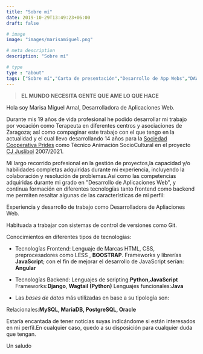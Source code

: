 ```yaml
---
title: "Sobre mí"
date: 2019-10-29T13:49:23+06:00
draft: false

# image
image: "images/marisamiguel.png"

# meta description
description: "Sobre mí"

# type
type : "about"
tags: ["Sobre mí","Carta de presentación","Desarrollo de App Webs","DAWS"]
---
```




> **EL MUNDO NECESITA GENTE QUE AME LO QUE HACE**
 
Hola soy Marisa Miguel Arnal, Desarrolladora de Aplicaciones Web.   

Durante mis 19 años de vida profesional he podido desarrollar mi trabajo por vocación como Terapeuta en diferentes centros y asociaciones de Zaragoza; así como compaginar este trabajo con el que tengo en la actualidad y el cual llevo desarrollando 14 años para la [Sociedad Cooperativa Prides](http://www.prides.es/) como Técnico Animación SocioCultural en el proyecto [CJ Juslibol](https://cjjuslibolelgalacho.blogspot.com/) 2007/2021.


Mi largo recorrido profesional en la gestión de proyectos,la capacidad y/o habilidades completas adquiridas durante mi experiencia, incluyendo la colaboración  y resolución de problemas.Así como las competencias adquiridas durante mi grado en "Desarrollo de Aplicaciones Web", y continua formación  en diferentes tecnologías tanto frontend como backend me permiten resaltar algunas de las características de mi perfil:

Experiencia y desarrollo de trabajo como Desarrolladora de Apliaciones Web.

Habituada a trabajar con sistemas de control de versiones como Git.
  
Conocimientos en diferentes tipos de tecnologías:
  
-  Tecnologías Frontend: Lenguaje de Marcas HTML, CSS, preprocesadores como LESS , **BOOSTRAP**. Frameworks y librerías **JavaScript**; con el fin de mejorar el desarrollo de JavaScript serían: **Angular**

- Tecnologías Backend: Lenguajes de scripting:**Python,JavaScript**
Frameworks:**Django**, **Wagtail (Python)**
Lenguajes funcionales:**Java**

- Las *bases de datos* más utilizadas en base a su tipología son:

Relacionales:**MySQL, MariaDB, PostgreSQL, Oracle**

Estaría encantada de tener noticias suyas indicándome si están interesados en mi perfil.En cualquier caso, quedo a su disposición para cualquier duda que tengan.

Un saludo




